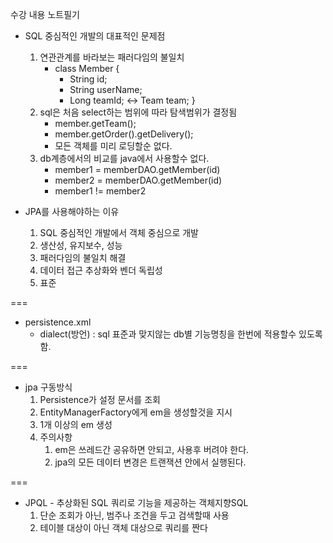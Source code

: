 수강 내용 노트필기

* SQL 중심적인 개발의 대표적인 문제점
  1. 연관관계를 바라보는 패러다임의 불일치
     * class Member { 
       * String id;
       * String userName;
       * Long teamId; <-> Team team;
       } 
  2. sql은 처음 select하는 범위에 따라 탐색범위가 결정됨
     * member.getTeam();
     * member.getOrder().getDelivery();
     * 모든 객체를 미리 로딩할순 없다.
  3. db계층에서의 비교를 java에서 사용할수 없다.
     * member1 = memberDAO.getMember(id)
     * member2 = memberDAO.getMember(id)
     * member1 != member2

* JPA를 사용해야하는 이유
  1. SQL 중심적인 개발에서 객체 중심으로 개발
  2. 생산성, 유지보수, 성능
  3. 패러다임의 불일치 해결
  4. 데이터 접근 추상화와 벤더 독립성
  5. 표준

===

* persistence.xml 
  * dialect(방언) : sql 표준과 맞지않는 db별 기능명칭을 한번에 적용할수 있도록 함.


===

* jpa 구동방식
  1. Persistence가 설정 문서를 조회
  2. EntityManagerFactory에게 em을 생성할것을 지시
  3. 1개 이상의 em 생성
  4. 주의사항
     1. em은 쓰레드간 공유하면 안되고, 사용후 버려야 한다.
     2. jpa의 모든 데이터 변경은 트랜잭션 안에서 실행된다.

===

* JPQL - 추상화된 SQL 쿼리로 기능을 제공하는 객체지향SQL
  1. 단순 조회가 아닌, 범주나 조건을 두고 검색할때 사용
  2. 테이블 대상이 아닌 객체 대상으로 쿼리를 짠다